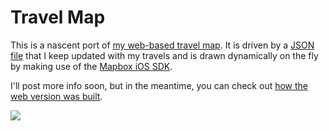# Travel Map

This is a nascent port of [my web-based travel map](http://justinmiller.io/travel/). It is driven by a [JSON file](http://justinmiller.io/travel/visited.json) that I keep updated with my travels and is drawn dynamically on the fly by making use of the [Mapbox iOS SDK](http://mapbox.com/ios-sdk/). 

I'll post more info soon, but in the meantime, you can check out [how the web version was built](http://justinmiller.io/posts/2015/01/20/anatomy-of-a-travel-map/). 

![](./demo.gif)
